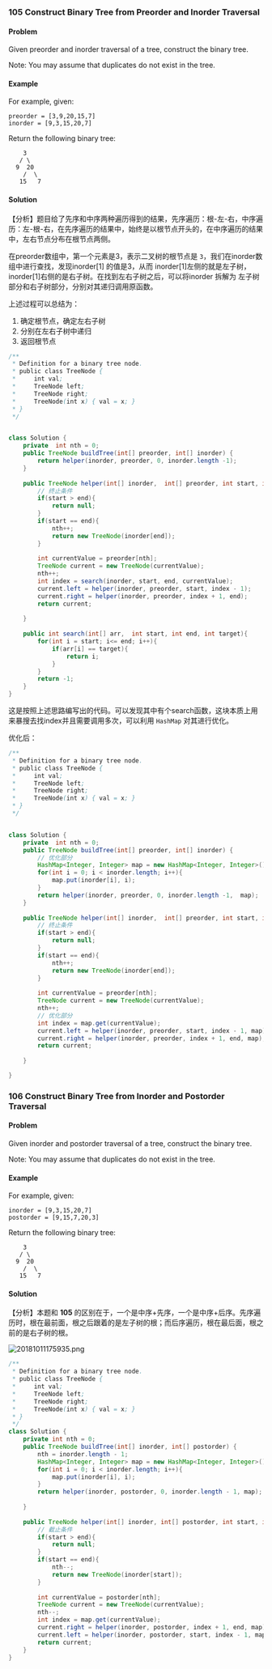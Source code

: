 ### 105 Construct Binary Tree from Preorder and Inorder Traversal

#### Problem
Given preorder and inorder traversal of a tree, construct the binary tree.

Note:
You may assume that duplicates do not exist in the tree.

#### Example
For example, given:
```
preorder = [3,9,20,15,7]
inorder = [9,3,15,20,7]
```

Return the following binary tree:
```
    3
   / \
  9  20
    /  \
   15   7
```

#### Solution
【分析】题目给了先序和中序两种遍历得到的结果，先序遍历：根-左-右，中序遍历：左-根-右，在先序遍历的结果中，始终是以根节点开头的，在中序遍历的结果中，左右节点分布在根节点两侧。

在preorder数组中，第一个元素是3，表示二叉树的根节点是 `3`，我们在inorder数组中进行查找，发现inorder[1] 的值是3，从而 inorder[1]左侧的就是左子树，inorder[1]右侧的是右子树。在找到左右子树之后，可以将inorder 拆解为 左子树部分和右子树部分，分别对其递归调用原函数。

上述过程可以总结为：

1. 确定根节点，确定左右子树
2. 分别在左右子树中递归
3. 返回根节点

``` java
/**
 * Definition for a binary tree node.
 * public class TreeNode {
 *     int val;
 *     TreeNode left;
 *     TreeNode right;
 *     TreeNode(int x) { val = x; }
 * }
 */


class Solution {
    private  int nth = 0;
    public TreeNode buildTree(int[] preorder, int[] inorder) {
        return helper(inorder, preorder, 0, inorder.length -1);
    }
    
    public TreeNode helper(int[] inorder,  int[] preorder, int start, int end){
        // 终止条件
        if(start > end){
            return null;
        }
        if(start == end){
            nth++;
            return new TreeNode(inorder[end]);
        }
        
        int currentValue = preorder[nth];
        TreeNode current = new TreeNode(currentValue);
        nth++;
        int index = search(inorder, start, end, currentValue);
        current.left = helper(inorder, preorder, start, index - 1);
        current.right = helper(inorder, preorder, index + 1, end);
        return current;
        
    }
    
    public int search(int[] arr,  int start, int end, int target){
        for(int i = start; i<= end; i++){
            if(arr[i] == target){
                return i;
            }
        }
        return -1;
    }
}

```

这是按照上述思路编写出的代码。可以发现其中有个search函数，这块本质上用来暴搜去找index并且需要调用多次，可以利用 `HashMap` 对其进行优化。

优化后：
``` java 
/**
 * Definition for a binary tree node.
 * public class TreeNode {
 *     int val;
 *     TreeNode left;
 *     TreeNode right;
 *     TreeNode(int x) { val = x; }
 * }
 */


class Solution {
    private  int nth = 0;
    public TreeNode buildTree(int[] preorder, int[] inorder) {
		// 优化部分
        HashMap<Integer, Integer> map = new HashMap<Integer, Integer>();
        for(int i = 0; i < inorder.length; i++){
            map.put(inorder[i], i);
        }
        return helper(inorder, preorder, 0, inorder.length -1,  map);
    }
    
    public TreeNode helper(int[] inorder,  int[] preorder, int start, int end, HashMap<Integer, Integer> map){
        // 终止条件
        if(start > end){
            return null;
        }
        if(start == end){
            nth++;
            return new TreeNode(inorder[end]);
        }
        
        int currentValue = preorder[nth];
        TreeNode current = new TreeNode(currentValue);
        nth++;
		// 优化部分
        int index = map.get(currentValue);
        current.left = helper(inorder, preorder, start, index - 1, map);
        current.right = helper(inorder, preorder, index + 1, end, map);
        return current;
        
    }

}
```



### 106 Construct Binary Tree from Inorder and Postorder Traversal

#### Problem
Given inorder and postorder traversal of a tree, construct the binary tree.

Note:
You may assume that duplicates do not exist in the tree.

#### Example
For example, given:
```
inorder = [9,3,15,20,7]
postorder = [9,15,7,20,3]
```
Return the following binary tree:
```
    3
   / \
  9  20
    /  \
   15   7
```

#### Solution
【分析】本题和 **105** 的区别在于，一个是中序+先序，一个是中序+后序。先序遍历时，根在最前面，根之后跟着的是左子树的根；而后序遍历，根在最后面，根之前的是右子树的根。

![20181011175935.png](https://i.loli.net/2018/10/11/5bbf1f09041f9.png)

``` java
/**
 * Definition for a binary tree node.
 * public class TreeNode {
 *     int val;
 *     TreeNode left;
 *     TreeNode right;
 *     TreeNode(int x) { val = x; }
 * }
 */
class Solution {
    private int nth = 0;
    public TreeNode buildTree(int[] inorder, int[] postorder) {
        nth = inorder.length - 1;
        HashMap<Integer, Integer> map = new HashMap<Integer, Integer>();
        for(int i = 0; i < inorder.length; i++){
            map.put(inorder[i], i);
        }
        return helper(inorder, postorder, 0, inorder.length - 1, map);
        
    }
    
    public TreeNode helper(int[] inorder, int[] postorder, int start, int end, HashMap<Integer, Integer> map ){
        // 截止条件
        if(start > end){
            return null;
        }
        if(start == end){
            nth--;
            return new TreeNode(inorder[start]);
        }
        
        int currentValue = postorder[nth];
        TreeNode current = new TreeNode(currentValue);
        nth--;
        int index = map.get(currentValue);
        current.right = helper(inorder, postorder, index + 1, end, map);
        current.left = helper(inorder, postorder, start, index - 1, map);
        return current;
    }
}

```







